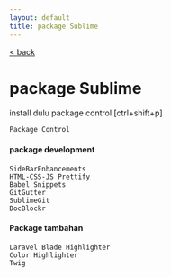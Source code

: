 ```yaml
---
layout: default
title: package Sublime
---
```

[< back](/dev.html)

# package Sublime

install dulu package control [ctrl+shift+p]

```
Package Control 
```

#### package development
```
SideBarEnhancements
HTML-CSS-JS Prettify
Babel Snippets
GitGutter
SublimeGit
DocBlockr
```
#### Package tambahan

```
Laravel Blade Highlighter
Color Highlighter
Twig
```
